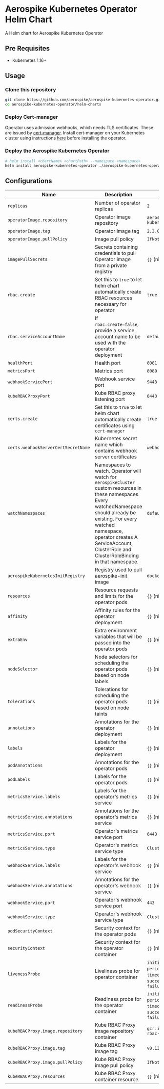 # Aerospike Kubernetes Operator Helm Chart

A Helm chart for Aerospike Kubernetes Operator

## Pre Requisites

- Kubernetes 1.16+

## Usage

<!-- ### Add Aerospike Helm Repository

```sh
helm repo add aerospike https://aerospike.github.io/aerospike-kubernetes-operator
``` -->

### Clone this repository

```sh
git clone https://github.com/aerospike/aerospike-kubernetes-operator.git
cd aerospike-kubernetes-operator/helm-charts
```

### Deploy Cert-manager
Operator uses admission webhooks, which needs TLS certificates. These are issued by [cert-manager](https://cert-manager.io/docs/). Install cert-manager on your Kubernetes cluster using instructions [here](https://cert-manager.io/docs/installation/kubernetes/) before installing the operator.

### Deploy the Aerospike Kubernetes Operator

```sh
# helm install <chartName> <chartPath> --namespace <namespace>
helm install aerospike-kubernetes-operator ./aerospike-kubernetes-operator --set replicas=3
```

## Configurations

| Name       | Description | Default                                                                                                           |
| ---------- | ----------- |-------------------------------------------------------------------------------------------------------------------|
| `replicas` | Number of operator replicas | `2`                                                                                                               |
| `operatorImage.repository` | Operator image repository | `aerospike/aerospike-kubernetes-operator`                                                                         |
| `operatorImage.tag` | Operator image tag | `2.3.0`                                                                                                           |
| `operatorImage.pullPolicy` | Image pull policy | `IfNotPresent`                                                                                                    |
| `imagePullSecrets` | Secrets containing credentials to pull Operator image from a private registry | `{}` (nil)                                                                                                        |
| `rbac.create` | Set this to `true` to let helm chart automatically create RBAC resources necessary for operator | `true`                                                                                                            |
| `rbac.serviceAccountName` | If `rbac.create=false`, provide a service account name to be used with the operator deployment | `default`                                                                                                         |
| `healthPort` | Health port | `8081`                                                                                                            |
| `metricsPort` | Metrics port | `8080`                                                                                                            |
| `webhookServicePort` | Webhook service port | `9443`                                                                                                            |
| `kubeRBACProxyPort` | Kube RBAC proxy listening port | `8443`                                                                                                            |
| `certs.create` | Set this to `true` to let helm chart automatically create certificates using `cert-manager` | `true`                                                                                                            |
| `certs.webhookServerCertSecretName` | Kubernetes secret name which contains webhook server certificates | `webhook-server-cert`                                                                                             |
| `watchNamespaces` | Namespaces to watch. Operator will watch for `AerospikeCluster` custom resources in these namespaces. Every watchedNamespace should already be existing. For every watched namespace, operator creates A ServiceAccount, ClusterRole and ClusterRoleBinding in that namespace. | `default`                                                                                                         |
| `aerospikeKubernetesInitRegistry` | Registry used to pull aerospike-init image | `docker.io`                                                                                                       |
| `resources` | Resource requests and limits for the operator pods | `{}` (nil)                                                                                                        |
| `affinity` | Affinity rules for the operator deployment | `{}` (nil)                                                                                                        |
| `extraEnv` | Extra environment variables that will be passed into the operator pods | `{}` (nil)                                                                                                        |
| `nodeSelector` | Node selectors for scheduling the operator pods based on node labels | `{}` (nil)                                                                                                        |
| `tolerations` | Tolerations for scheduling the operator pods based on node taints | `{}` (nil)                                                                                                        |
| `annotations` | Annotations for the operator deployment | `{}` (nil)                                                                                                        |
| `labels` | Labels for the operator deployment | `{}` (nil)                                                                                                        |
| `podAnnotations` | Annotations for the operator pods | `{}` (nil)                                                                                                        |
| `podLabels` | Labels for the operator pods | `{}` (nil)                                                                                                        |
| `metricsService.labels` | Labels for the operator's metrics service | `{}` (nil)                                                                                                        |
| `metricsService.annotations` | Annotations for the operator's metrics service | `{}` (nil)                                                                                                        |
| `metricsService.port` | Operator's metrics service port | `8443`                                                                                                            |
| `metricsService.type` | Operator's metrics service type | `ClusterIP`                                                                                                       |
| `webhookService.labels` | Labels for the operator's webhook service | `{}` (nil)                                                                                                        |
| `webhookService.annotations` | Annotations for the operator's webhook service | `{}` (nil)                                                                                                        |
| `webhookService.port` | Operator's webhook service port | `443`                                                                                                             |
| `webhookService.type` | Operator's webhook service type | `ClusterIP`                                                                                                       |
| `podSecurityContext` | Security context for the operator pods | `{}` (nil)                                                                                                        |
| `securityContext` | Security context for the operator container | `{}` (nil)                                                                                                        |
| `livenessProbe` | Liveliness probe for operator container | `initialDelaySeconds: 15`, `periodSeconds: 20`, `timeoutSeconds: 1`, `successThreshold: 1`, `failureThreshold: 3` |
| `readinessProbe` | Readiness probe for the operator container | `initialDelaySeconds: 5`, `periodSeconds: 10`, `timeoutSeconds: 1`, `successThreshold: 1`, `failureThreshold: 3`  |
| `kubeRBACProxy.image.repository` | Kube RBAC Proxy image repository container | `gcr.io/kubebuilder/kube-rbac-proxy`                                                                              |
| `kubeRBACProxy.image.tag` | Kube RBAC Proxy image tag | `v0.13.0`                                                                                                         |
| `kubeRBACProxy.image.pullPolicy` | Kube RBAC Proxy image pull policy | `IfNotPresent`                                                                                                    |
| `kubeRBACProxy.resources` | Kube RBAC Proxy container resource | `{}` (nil)                                                                                                        |
<!-- ## Next Steps

Deploy [Aerospike Cluster](https://artifacthub.io/packages/helm/aerospike/aerospike-cluster) -->
